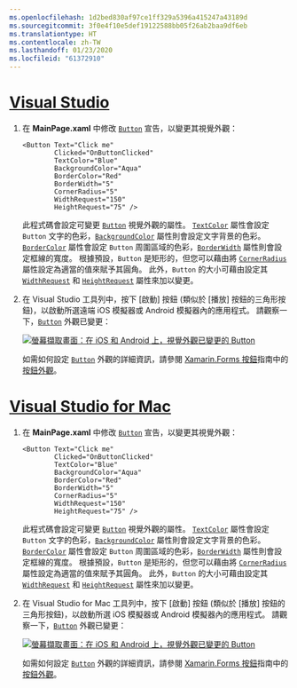 ```yaml
---
ms.openlocfilehash: 1d2bed830af97ce1ff329a5396a415247a43189d
ms.sourcegitcommit: 3f0e4f10e5def19122588bb05f26ab2baa9df6eb
ms.translationtype: HT
ms.contentlocale: zh-TW
ms.lasthandoff: 01/23/2020
ms.locfileid: "61372910"
---
```

# <a name="visual-studiotabvswin"></a>[Visual Studio](#tab/vswin)

1. 在 **MainPage.xaml** 中修改 [`Button`](xref:Xamarin.Forms.Button) 宣告，以變更其視覺外觀：

    ```xaml
    <Button Text="Click me"
            Clicked="OnButtonClicked"
            TextColor="Blue"
            BackgroundColor="Aqua"
            BorderColor="Red"
            BorderWidth="5"
            CornerRadius="5"
            WidthRequest="150"
            HeightRequest="75" />
    ```

    此程式碼會設定可變更 [`Button`](xref:Xamarin.Forms.Button) 視覺外觀的屬性。 [`TextColor`](xref:Xamarin.Forms.Button.TextColor) 屬性會設定 `Button` 文字的色彩，[`BackgroundColor`](xref:Xamarin.Forms.VisualElement.BackgroundColor) 屬性則會設定文字背景的色彩。 [`BorderColor`](xref:Xamarin.Forms.Button.BorderColor) 屬性會設定 `Button` 周圍區域的色彩，[`BorderWidth`](xref:Xamarin.Forms.Button.BorderWidth) 屬性則會設定框線的寬度。 根據預設，`Button` 是矩形的，但您可以藉由將 [`CornerRadius`](xref:Xamarin.Forms.Button.CornerRadius) 屬性設定為適當的值來賦予其圓角。 此外，`Button` 的大小可藉由設定其 [`WidthRequest`](xref:Xamarin.Forms.VisualElement.WidthRequest) 和 [`HeightRequest`](xref:Xamarin.Forms.VisualElement.HeightRequest) 屬性來加以變更。

1. 在 Visual Studio 工具列中，按下 [啟動]  按鈕 (類似於 [播放] 按鈕的三角形按鈕)，以啟動所選遠端 iOS 模擬器或 Android 模擬器內的應用程式。 請觀察一下，[`Button`](xref:Xamarin.Forms.Button) 外觀已變更：

    [![螢幕擷取畫面：在 iOS 和 Android 上，視覺外觀已變更的 Button](../images/change-button-appearance.png "外觀已變更的 Button")](../images/change-button-appearance-large.png#lightbox "外觀已變更的 Button")

    如需如何設定 [`Button`](xref:Xamarin.Forms.Button) 外觀的詳細資訊，請參閱 [Xamarin.Forms 按鈕](~/xamarin-forms/user-interface/button.md)指南中的[按鈕外觀](~/xamarin-forms/user-interface/button.md#button-appearance)。

# <a name="visual-studio-for-mactabvsmac"></a>[Visual Studio for Mac](#tab/vsmac)

1. 在 **MainPage.xaml** 中修改 [`Button`](xref:Xamarin.Forms.Button) 宣告，以變更其視覺外觀：

    ```xaml
    <Button Text="Click me"
            Clicked="OnButtonClicked"
            TextColor="Blue"
            BackgroundColor="Aqua"
            BorderColor="Red"
            BorderWidth="5"
            CornerRadius="5"
            WidthRequest="150"
            HeightRequest="75" />
    ```

    此程式碼會設定可變更 [`Button`](xref:Xamarin.Forms.Button) 視覺外觀的屬性。 [`TextColor`](xref:Xamarin.Forms.Button.TextColor) 屬性會設定 `Button` 文字的色彩，[`BackgroundColor`](xref:Xamarin.Forms.VisualElement.BackgroundColor) 屬性則會設定文字背景的色彩。 [`BorderColor`](xref:Xamarin.Forms.Button.BorderColor) 屬性會設定 `Button` 周圍區域的色彩，[`BorderWidth`](xref:Xamarin.Forms.Button.BorderWidth) 屬性則會設定框線的寬度。 根據預設，`Button` 是矩形的，但您可以藉由將 [`CornerRadius`](xref:Xamarin.Forms.Button.CornerRadius) 屬性設定為適當的值來賦予其圓角。 此外，`Button` 的大小可藉由設定其 [`WidthRequest`](xref:Xamarin.Forms.VisualElement.WidthRequest) 和 [`HeightRequest`](xref:Xamarin.Forms.VisualElement.HeightRequest) 屬性來加以變更。

1. 在 Visual Studio for Mac 工具列中，按下 [啟動]  按鈕 (類似於 [播放] 按鈕的三角形按鈕)，以啟動所選 iOS 模擬器或 Android 模擬器內的應用程式。 請觀察一下，[`Button`](xref:Xamarin.Forms.Button) 外觀已變更：

    [![螢幕擷取畫面：在 iOS 和 Android 上，視覺外觀已變更的 Button](../images/change-button-appearance.png "外觀已變更的 Button")](../images/change-button-appearance-large.png#lightbox "外觀已變更的 Button")

    如需如何設定 [`Button`](xref:Xamarin.Forms.Button) 外觀的詳細資訊，請參閱 [Xamarin.Forms 按鈕](~/xamarin-forms/user-interface/button.md)指南中的[按鈕外觀](~/xamarin-forms/user-interface/button.md#button-appearance)。
